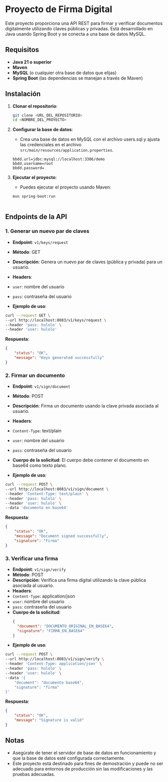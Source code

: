 # Proyecto de Firma Digital

Este proyecto proporciona una API REST para firmar y verificar documentos digitalmente utilizando claves públicas y privadas. Está desarrollado en Java usando Spring Boot y se conecta a una base de datos MySQL.

## Requisitos

- **Java 21 o superior**
- **Maven**
- **MySQL** (o cualquier otra base de datos que elijas)
- **Spring Boot** (las dependencias se manejan a través de Maven)

## Instalación

1. **Clonar el repositorio**:
    ```bash
   git clone <URL_DEL_REPOSITORIO>
   cd <NOMBRE_DEL_PROYECTO>

2. **Configurar la base de datos**:
   - Crea una base de datos en MySQL con el archivo users.sql y ajusta las credenciales en el archivo `src/main/resources/application.properties`.

   ```properties
   bbdd.url=jdbc:mysql://localhost:3306/demo
   bbdd.username=root
   bbdd.password= 

3. **Ejecutar el proyecto**:
   - Puedes ejecutar el proyecto usando Maven:

   ```bash
   mvn spring-boot:run
  
## Endpoints de la API

### 1. Generar un nuevo par de claves

- **Endpoint**: `v1/keys/request`
- **Método**: GET
- **Descripción**: Genera un nuevo par de claves (pública y privada) para un usuario.
- **Headers**:
- `user`: nombre del usuario
- `pass`: contraseña del usuario

- **Ejemplo de uso**:

```bash
curl --request GET \
--url http://localhost:8083/v1/keys/request \
--header 'pass: hulolo' \
--header 'user: hulolo'
```

**Respuesta**:

```json
{
	"status": "OK",
	"message": "Keys generated successfully"
}
```

### 2. Firmar un documento

- **Endpoint**: `v1/sign/document`
- **Método**: POST
- **Descripción**: Firma un documento usando la clave privada asociada al usuario.
- **Headers**:
- `Content-Type`: text/plain
- `user`: nombre del usuario
- `pass`: contraseña del usuario
- **Cuerpo de la solicitud**: El cuerpo debe contener el documento en base64 como texto plano.

- **Ejemplo de uso**:

```bash
curl --request POST \
--url http://localhost:8083/v1/sign/document \
--header 'Content-Type: text/plain' \
--header 'pass: hulolo' \
--header 'user: hulolo' \
--data 'documento en base64' 
```

**Respuesta**:

```json
{
	"status": "OK",
	"message": "Document signed successfully",
	"signature": "Firma"
}
```

### 3. Verificar una firma

- **Endpoint**: `v1/sign/verify `
- **Método**: POST
- **Descripción**: Verifica una firma digital utilizando la clave pública asociada al usuario.
- **Headers**:
- `Content-Type`: application/json
- `user`: nombre del usuario
- `pass`: contraseña del usuario
- **Cuerpo de la solicitud**:
  ```json
  {
    "document": "DOCUMENTO_ORIGINAL_EN_BASE64",
    "signature": "FIRMA_EN_BASE64"
  }

- **Ejemplo de uso**:

```bash
curl --request POST \
--url http://localhost:8083/v1/sign/verify \
--header 'Content-Type: application/json' \
--header 'pass: hulolo' \
--header 'user: hulolo' \
--data '{
    "document": "documento base64",
    "signature": "firma"
}'

```

**Respuesta**:

```json
{
	"status": "OK",
	"message": "Signature is valid"
}
```


## Notas

- Asegúrate de tener el servidor de base de datos en funcionamiento y que la base de datos esté configurada correctamente.
- Este proyecto está destinado para fines de demostración y puede no ser adecuado para entornos de producción sin las modificaciones y las pruebas adecuadas.

